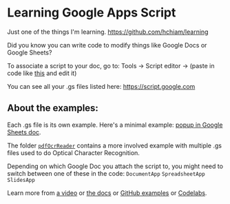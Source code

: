# Learning Google Apps Script
Just one of the things I'm learning. https://github.com/hchiam/learning

Did you know you can write code to modify things like Google Docs or Google Sheets?

To associate a script to your doc, go to: Tools -> Script editor -> (paste in code like [this](https://github.com/hchiam/learning-google-apps-script/blob/master/popup-minimal-code.gs) and edit it)

You can see all your .gs files listed here: https://script.google.com

## About the examples:

Each .gs file is its own example. Here's a minimal example: [popup in Google Sheets doc](https://github.com/hchiam/learning-google-apps-script/blob/master/popup-minimal-code.gs).

The folder [`pdfOcrReader`](https://github.com/hchiam/learning-google-apps-script/tree/master/pdfOcrReader) contains a more involved example with multiple .gs files used to do Optical Character Recognition.

Depending on which Google Doc you attach the script to, you might need to switch between one of these in the code: `DocumentApp` `SpreadsheetApp` `SlidesApp`

Learn more from [a video](https://youtu.be/MOggwSls7xQ) or [the docs](https://developers.google.com/gsuite/add-ons/editors/docs/quickstart/translate) or [GitHub examples](https://github.com/gsuitedevs/apps-script-samples) or [Codelabs](https://codelabs.developers.google.com/codelabs/apps-script-intro/).

